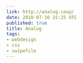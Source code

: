 ```yaml
---
link: http://analog.coop/
date: 2010-07-16 15:25 UTC
published: true
title: Analog
tags:
- webdesign
- css
- swipefile
---
```



